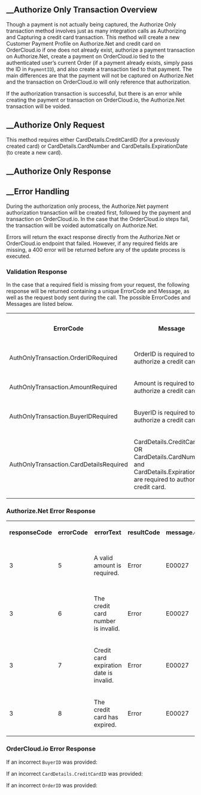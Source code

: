 

##  __Authorize Only Transaction Overview

Though a payment is not actually being captured, the Authorize Only
transaction method involves just as many integration calls as Authorizing and
Capturing a credit card transaction. This method will create a new Customer
Payment Profile on Authorize.Net and credit card on OrderCloud.io if one does
not already exist, authorize a payment transaction on Authorize.Net, create a
payment on OrderCloud.io tied to the authenticated user’s current Order (if a
payment already exists, simply pass the ID in `PaymentID`), and also create a
transaction tied to that payment. The main differences are that the payment
will not be captured on Authorize.Net and the transaction on OrderCloud.io
will only reference that authorization.

If the authorization transaction is successful, but there is an error while
creating the payment or transaction on OrderCloud.io, the Authorize.Net
transaction will be voided.

##  __Authorize Only Request

This method requires either CardDetails.CreditCardID (for a previously created
card) or CardDetails.CardNumber and CardDetails.ExpirationDate (to create a
new card).

##  __Authorize Only Response

##  __Error Handling

During the authorization only process, the Authorize.Net payment authorization
transaction will be created first, followed by the payment and transaction on
OrderCloud.io. In the case that the OrderCloud.io steps fail, the transaction
will be voided automatically on Authorize.Net.

Errors will return the exact response directly from the Authorize.Net or
OrderCloud.io endpoint that failed. However, if any required fields are
missing, a 400 error will be returned before any of the update process is
executed.

### Validation Response

In the case that a required field is missing from your request, the following
response will be returned containing a unique ErrorCode and Message, as well
as the request body sent during the call. The possible ErrorCodes and Messages
are listed below.  
  

<table>  
<tr>  
<th>

ErrorCode

</th>  
<th>

Message

</th>  
<th>

Status Code

</th> </tr>  
<tr>  
<td>

AuthOnlyTransaction.OrderIDRequired

</td>  
<td>

OrderID is required to authorize a credit card.

</td>  
<td>

400

</td> </tr>  
<tr>  
<td>

AuthOnlyTransaction.AmountRequired

</td>  
<td>

Amount is required to authorize a credit card.

</td>  
<td>

400

</td> </tr>  
<tr>  
<td>

AuthOnlyTransaction.BuyerIDRequired

</td>  
<td>

BuyerID is required to authorize a credit card.

</td>  
<td>

400

</td> </tr>  
<tr>  
<td>

AuthOnlyTransaction.CardDetailsRequired

</td>  
<td>

CardDetails.CreditCardID OR CardDetails.CardNumber and
CardDetails.ExpirationDate are required to authorize a credit card.

</td>  
<td>

400

</td> </tr> </table>

### Authorize.Net Error Response  
  

<table>  
<tr>  
<th>

responseCode

</th>  
<th>

errorCode

</th>  
<th>

errorText

</th>  
<th>

resultCode

</th>  
<th>

message.code

</th>  
<th>

message.text

</th> </tr>  
<tr>  
<td>

3

</td>  
<td>

5

</td>  
<td>

A valid amount is required.

</td>  
<td>

Error

</td>  
<td>

E00027

</td>  
<td>

The transaction was unsuccessful.

</td> </tr>  
<tr>  
<td>

3

</td>  
<td>

6

</td>  
<td>

The credit card number is invalid.

</td>  
<td>

Error

</td>  
<td>

E00027

</td>  
<td>

The transaction was unsuccessful.

</td> </tr>  
<tr>  
<td>

3

</td>  
<td>

7

</td>  
<td>

Credit card expiration date is invalid.

</td>  
<td>

Error

</td>  
<td>

E00027

</td>  
<td>

The transaction was unsuccessful.

</td> </tr>  
<tr>  
<td>

3

</td>  
<td>

8

</td>  
<td>

The credit card has expired.

</td>  
<td>

Error

</td>  
<td>

E00027

</td>  
<td>

The transaction was unsuccessful.

</td> </tr> </table>

### OrderCloud.io Error Response

If an incorrect `BuyerID` was provided:

If an incorrect `CardDetails.CreditCardID` was provided:

If an incorrect `OrderID` was provided:


